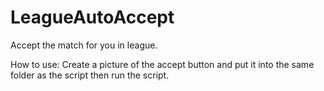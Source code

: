 # LeagueAutoAccept
Accept the match for you in league.

How to use:
Create a picture of the accept button and put it into the same folder as the script then run the script.
